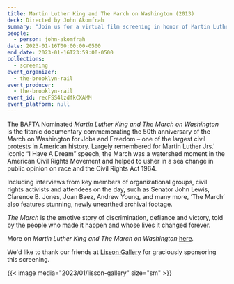```yaml
---
title: Martin Luther King and The March on Washington (2013)
deck: Directed by John Akomfrah
summary: "Join us for a virtual film screening in honor of Martin Luther King Jr. Day. "
people:
  - person: john-akomfrah
date: 2023-01-16T00:00:00-0500
end_date: 2023-01-16T23:59:00-0500
collections:
  - screening
event_organizer:
  - the-brooklyn-rail
event_producer:
  - the-brooklyn-rail
event_id: recFSS4lzdfkCXAMM
event_platform: null
---
```

The BAFTA Nominated *Martin Luther King and The March on Washington* is the titanic documentary commemorating the 50th anniversary of the March on Washington for Jobs and Freedom – one of the largest civil protests in American history. Largely remembered for Martin Luther Jrs.' iconic “I Have A Dream” speech, the March was a watershed moment in the American Civil Rights Movement and helped to usher in a sea change in public opinion on race and the Civil Rights Act 1964.

Including interviews from key members of organizational groups, civil rights activists and attendees on the day, such as Senator John Lewis, Clarence B. Jones, Joan Baez, Andrew Young, and many more, ‘The March’ also features stunning, newly unearthed archival footage.

*The March* is the emotive story of discrimination, defiance and victory, told by the people who made it happen and whose lives it changed forever.

M﻿ore on *Martin Luther King and The March on Washington* [here](https://www.smokingdogsfilms.com/projects/broadcast/martin-luther-king-and-the-march-on-washington/)*.* 



W﻿e'd like to thank our friends at [Lisson Gallery](https://www.lissongallery.com/) for graciously sponsoring this screening. 

{{< image media="2023/01/lisson-gallery" size="sm" >}}